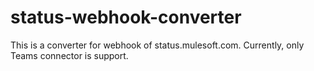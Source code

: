 # status-webhook-converter
This is a converter for webhook of status.mulesoft.com.
Currently, only Teams connector is support.
